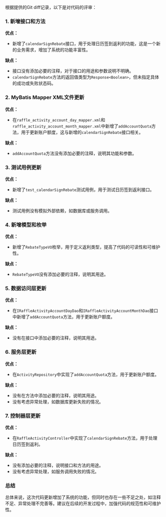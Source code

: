 根据提供的Git diff记录，以下是对代码的评审：

### 1. 新增接口和方法

**优点：**
- 新增了`calendarSignRebate`接口，用于处理日历签到返利的功能，这是一个新的业务需求，增加了系统的功能丰富性。

**缺点：**
- 接口没有添加必要的注释，对于接口的用途和参数说明不明确。
- `calendarSignRebate`方法的返回值类型为`Response<Boolean>`，但未指定具体的成功或失败状态码。

### 2. MyBatis Mapper XML文件更新

**优点：**
- 在`raffle_activity_account_day_mapper.xml`和`raffle_activity_account_month_mapper.xml`中新增了`addAccountQuota`方法，用于更新账户额度，这与新增的`calendarSignRebate`接口相关。

**缺点：**
- `addAccountQuota`方法没有添加必要的注释，说明其功能和参数。

### 3. 测试用例更新

**优点：**
- 新增了`test_calendarSignRebate`测试用例，用于测试日历签到返利接口。

**缺点：**
- 测试用例没有模拟外部依赖，如数据库或服务调用。

### 4. 新增模型和枚举

**优点：**
- 新增了`RebateTypeVO`枚举，用于定义返利类型，提高了代码的可读性和可维护性。

**缺点：**
- `RebateTypeVO`没有添加必要的注释，说明其用途。

### 5. 数据访问层更新

**优点：**
- 在`IRaffleActivityAccountDayDao`和`IRaffleActivityAccountMonthDao`接口中新增了`addAccountQuota`方法，用于更新账户额度。

**缺点：**
- 没有在接口中添加必要的注释，说明其用途。

### 6. 服务层更新

**优点：**
- 在`ActivityRepository`中实现了`addAccountQuota`方法，用于更新账户额度。

**缺点：**
- 没有在方法中添加必要的注释，说明其用途。
- 没有考虑异常处理，如数据库更新失败的情况。

### 7. 控制器层更新

**优点：**
- 在`RaffleActivityController`中实现了`calendarSignRebate`方法，用于处理日历签到返利。

**缺点：**
- 没有添加必要的注释，说明接口和方法的用途。
- 没有考虑异常处理，如服务调用失败的情况。

### 总结

总体来说，这次代码更新增加了系统的功能，但同时也存在一些不足之处，如注释不足、异常处理不完善等。建议在后续的开发过程中，加强代码的规范性和可维护性。